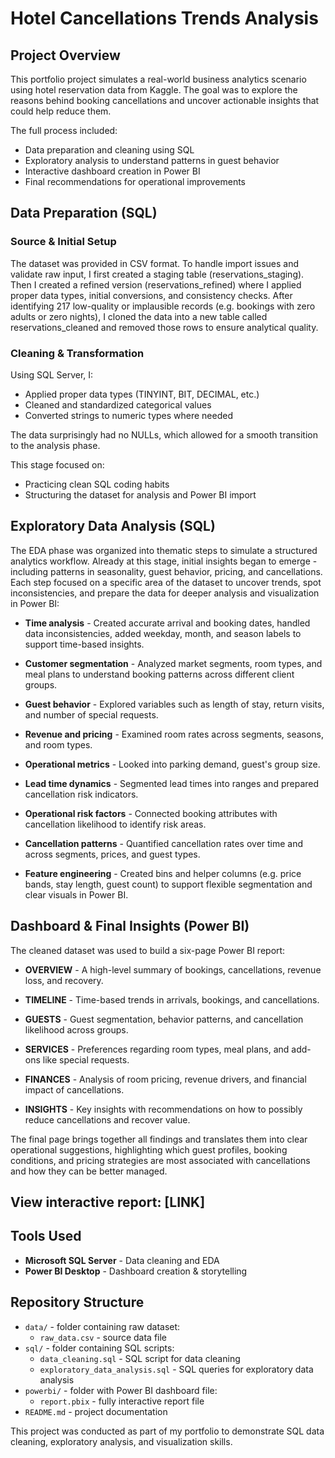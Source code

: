 # Hotel Cancellations Trends Analysis

## Project Overview
This portfolio project simulates a real-world business analytics scenario using hotel reservation data from Kaggle. The goal was to explore the reasons behind booking cancellations and uncover actionable insights that could help reduce them.

The full process included:

- Data preparation and cleaning using SQL
- Exploratory analysis to understand patterns in guest behavior
- Interactive dashboard creation in Power BI
- Final recommendations for operational improvements

## Data Preparation (SQL)

### Source & Initial Setup
The dataset was provided in CSV format. To handle import issues and validate raw input, I first created a staging table (reservations_staging).
Then I created a refined version (reservations_refined) where I applied proper data types, initial conversions, and consistency checks.
After identifying 217 low-quality or implausible records (e.g. bookings with zero adults or zero nights), I cloned the data into a new table called reservations_cleaned and removed those rows to ensure analytical quality.

### Cleaning & Transformation
Using SQL Server, I:
- Applied proper data types (TINYINT, BIT, DECIMAL, etc.)
- Cleaned and standardized categorical values
- Converted strings to numeric types where needed

The data surprisingly had no NULLs, which allowed for a smooth transition to the analysis phase.

This stage focused on:
- Practicing clean SQL coding habits
- Structuring the dataset for analysis and Power BI import

## Exploratory Data Analysis (SQL)
The EDA phase was organized into thematic steps to simulate a structured analytics workflow. Already at this stage, initial insights began to emerge - including patterns in seasonality, guest behavior, pricing, and cancellations. Each step focused on a specific area of the dataset to uncover trends, spot inconsistencies, and prepare the data for deeper analysis and visualization in Power BI:

- **Time analysis** - Created accurate arrival and booking dates, handled data inconsistencies, added weekday, month, and season labels to support time-based insights.

- **Customer segmentation** - Analyzed market segments, room types, and meal plans to understand booking patterns across different client groups.

- **Guest behavior** - Explored variables such as length of stay, return visits, and number of special requests.

- **Revenue and pricing** - Examined room rates across segments, seasons, and room types.

- **Operational metrics** - Looked into parking demand, guest's group size.

- **Lead time dynamics** - Segmented lead times into ranges and prepared cancellation risk indicators.

- **Operational risk factors** - Connected booking attributes with cancellation likelihood to identify risk areas.

- **Cancellation patterns** - Quantified cancellation rates over time and across segments, prices, and guest types.

- **Feature engineering** - Created bins and helper columns (e.g. price bands, stay length, guest count) to support flexible segmentation and clear visuals in Power BI.

## Dashboard & Final Insights (Power BI)
The cleaned dataset was used to build a six-page Power BI report:

- **OVERVIEW** - A high-level summary of bookings, cancellations, revenue loss, and recovery.

- **TIMELINE** - Time-based trends in arrivals, bookings, and cancellations.

- **GUESTS** - Guest segmentation, behavior patterns, and cancellation likelihood across groups.

- **SERVICES** - Preferences regarding room types, meal plans, and add-ons like special requests.

- **FINANCES** - Analysis of room pricing, revenue drivers, and financial impact of cancellations.

- **INSIGHTS** - Key insights with recommendations on how to possibly reduce cancellations and recover value.

The final page brings together all findings and translates them into clear operational suggestions, highlighting which guest profiles, booking conditions, and pricing strategies are most associated with cancellations and how they can be better managed.

## View interactive report: [LINK]

## Tools Used
- **Microsoft SQL Server** - Data cleaning and EDA
- **Power BI Desktop** - Dashboard creation & storytelling

## Repository Structure
- `data/` - folder containing raw dataset:
  - `raw_data.csv` - source data file
- `sql/` - folder containing SQL scripts:
  - `data_cleaning.sql` - SQL script for data cleaning
  - `exploratory_data_analysis.sql` - SQL queries for exploratory data analysis
- `powerbi/` - folder with Power BI dashboard file:
  - `report.pbix` - fully interactive report file
- `README.md` - project documentation

This project was conducted as part of my portfolio to demonstrate SQL data cleaning, exploratory analysis, and visualization skills.

